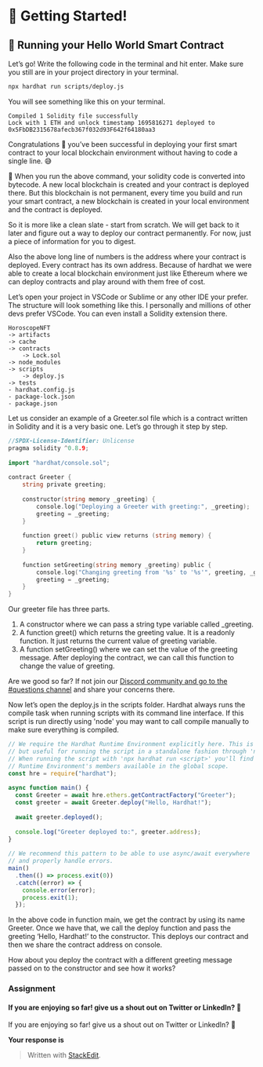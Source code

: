 ﻿# 🌈 Getting Started!

## **🔮 Running your Hello World Smart Contract**

Let’s go! Write the following code in the terminal and hit enter. Make sure you still are in your project directory in your terminal.

```bash
npx hardhat run scripts/deploy.js
```

You will see something like this on your terminal.

```
Compiled 1 Solidity file successfully
Lock with 1 ETH and unlock timestamp 1695816271 deployed to 0x5FbDB2315678afecb367f032d93F642f64180aa3
```

Congratulations 🎉 you’ve been successful in deploying your first smart contract to your local blockchain environment without having to code a single line. 😅

🚨 When you run the above command, your solidity code is converted into bytecode. A new local blockchain is created and your contract is deployed there. But this blockchain is not permanent, every time you build and run your smart contract, a new blockchain is created in your local environment and the contract is deployed.

So it is more like a clean slate - start from scratch. We will get back to it later and figure out a way to deploy our contract permanently. For now, just a piece of information for you to digest.

Also the above long line of numbers is the address where your contract is deployed. Every contract has its own address. Because of hardhat we were able to create a local blockchain environment just like Ethereum where we can deploy contracts and play around with them free of cost.

Let’s open your project in VSCode or Sublime or any other IDE your prefer. The structure will look something like this. I personally and millions of other devs prefer VSCode. You can even install a Solidity extension there.

```
HoroscopeNFT
-> artifacts
-> cache
-> contracts
    -> Lock.sol
-> node_modules
-> scripts
    -> deploy.js
-> tests
- hardhat.config.js
- package-lock.json
- package.json
```

Let us consider an example of a Greeter.sol file which is a contract written in Solidity and it is a very basic one. Let’s go through it step by step.

```go
//SPDX-License-Identifier: Unlicense
pragma solidity ^0.8.9;
 
import "hardhat/console.sol";
 
contract Greeter {
    string private greeting;
 
    constructor(string memory _greeting) {
        console.log("Deploying a Greeter with greeting:", _greeting);
        greeting = _greeting;
    }
 
    function greet() public view returns (string memory) {
        return greeting;
    }
 
    function setGreeting(string memory _greeting) public {
        console.log("Changing greeting from '%s' to '%s'", greeting, _greeting);
        greeting = _greeting;
    }
}
```

Our greeter file has three parts.

1.  A constructor where we can pass a string type variable called _greeting.
2.  A function greet() which returns the greeting value. It is a readonly function. It just returns the current value of greeting variable.
3.  A function setGreeting() where we can set the value of the greeting message. After deploying the contract, we can call this function to change the value of greeting.

Are we good so far? If not join our [Discord community and go to the #questions channel](https://discord.gg/vbVMUwXWgc)  and share your concerns there.

Now let’s open the deploy.js in the scripts folder. Hardhat always runs the compile task when running scripts with its command line interface. If this script is run directly using 'node' you may want to call compile manually to make sure everything is compiled.

```js
// We require the Hardhat Runtime Environment explicitly here. This is optional
// but useful for running the script in a standalone fashion through 'node <script>'.
// When running the script with 'npx hardhat run <script>' you'll find the Hardhat
// Runtime Environment's members available in the global scope.
const hre = require("hardhat");
 
async function main() {
  const Greeter = await hre.ethers.getContractFactory("Greeter");
  const greeter = await Greeter.deploy("Hello, Hardhat!");
 
  await greeter.deployed();
 
  console.log("Greeter deployed to:", greeter.address);
}
 
// We recommend this pattern to be able to use async/await everywhere
// and properly handle errors.
main()
  .then(() => process.exit(0))
  .catch((error) => {
    console.error(error);
    process.exit(1);
  });
```

In the above code in function main, we get the contract by using its name Greeter. Once we have that, we call the deploy function and pass the greeting ‘Hello, Hardhat!’ to the constructor. This deploys our contract and then we share the contract address on console.  
  
How about you deploy the contract with a different greeting message passed on to the constructor and see how it works?

### Assignment

#### If you are enjoying so far! give us a shout out on Twitter or LinkedIn? 🙈

If you are enjoying so far! give us a shout out on Twitter or LinkedIn? 🙈

**Your response is**


> Written with [StackEdit](https://stackedit.io/).

